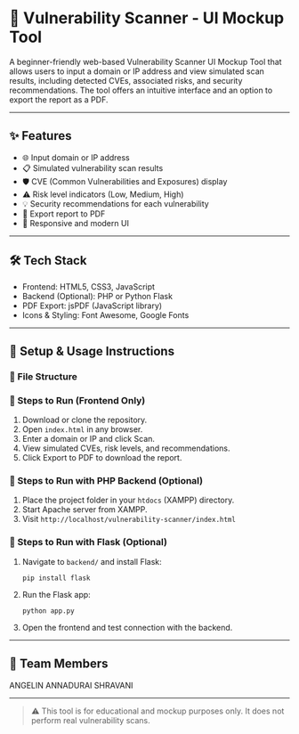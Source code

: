 # 🔐 Vulnerability Scanner - UI Mockup Tool

A beginner-friendly web-based Vulnerability Scanner UI Mockup Tool that allows users to input a domain or IP address and view simulated scan results, including detected CVEs, associated risks, and security recommendations. The tool offers an intuitive interface and an option to export the report as a PDF.

---

## ✨ Features

- 🌐 Input domain or IP address
- 📋 Simulated vulnerability scan results
- 🛡️ CVE (Common Vulnerabilities and Exposures) display
- ⚠️ Risk level indicators (Low, Medium, High)
- 💡 Security recommendations for each vulnerability
- 📄 Export report to PDF
- 🎨 Responsive and modern UI

---

## 🛠 Tech Stack

- Frontend: HTML5, CSS3, JavaScript  
- Backend (Optional): PHP or Python Flask  
- PDF Export: jsPDF (JavaScript library)  
- Icons & Styling: Font Awesome, Google Fonts

---

## 🚀 Setup & Usage Instructions

### 📁 File Structure

### 🔧 Steps to Run (Frontend Only)
1. Download or clone the repository.
2. Open `index.html` in any browser.
3. Enter a domain or IP and click Scan.
4. View simulated CVEs, risk levels, and recommendations.
5. Click Export to PDF to download the report.

### 🔧 Steps to Run with PHP Backend (Optional)
1. Place the project folder in your `htdocs` (XAMPP) directory.
2. Start Apache server from XAMPP.
3. Visit `http://localhost/vulnerability-scanner/index.html`

### 🔧 Steps to Run with Flask (Optional)
1. Navigate to `backend/` and install Flask:
    ```
    pip install flask
    ```
2. Run the Flask app:
    ```
    python app.py
    ```
3. Open the frontend and test connection with the backend.

---

## 👥 Team Members
ANGELIN ANNADURAI
SHRAVANI 

---

> ⚠️ This tool is for educational and mockup purposes only. It does not perform real vulnerability scans.
